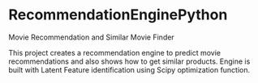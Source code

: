 # RecommendationEnginePython
Movie Recommendation and Similar Movie Finder

This project creates a recommendation engine to predict movie recommendations and also shows how to get similar products. Engine is built with Latent Feature identification using Scipy optimization function.
